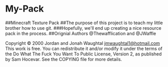 # My-Pack
##Minecraft Texture Pack
##The purpose of this project is to teach my little brother how to use git.
###Hopefully, we'll end up creating a nice resource pack in the process.
##Orignial Authors @Thewafflication and @JWaffle

Copyright © 2000 Jordan and Jonah Waughtal <jmwaughtal1@hotmail.com>
This work is free. You can redistribute it and/or modify it under the
terms of the Do What The Fuck You Want To Public License, Version 2,
as published by Sam Hocevar. See the COPYING file for more details.
